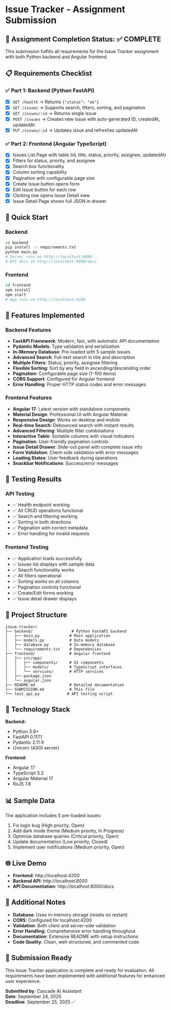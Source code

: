 # Issue Tracker - Assignment Submission

## 🎯 Assignment Completion Status: ✅ COMPLETE

This submission fulfills all requirements for the Issue Tracker assignment with both Python backend and Angular frontend.

## 📋 Requirements Checklist

### ✅ Part 1: Backend (Python FastAPI)
- [x] `GET /health` → Returns `{"status": "ok"}`
- [x] `GET /issues` → Supports search, filters, sorting, and pagination
- [x] `GET /issues/:id` → Returns single issue
- [x] `POST /issues` → Creates new issue with auto-generated ID, createdAt, updatedAt
- [x] `PUT /issues/:id` → Updates issue and refreshes updatedAt

### ✅ Part 2: Frontend (Angular TypeScript)
- [x] Issues List Page with table (id, title, status, priority, assignee, updatedAt)
- [x] Filters for status, priority, and assignee
- [x] Search box functionality
- [x] Column sorting capability
- [x] Pagination with configurable page size
- [x] Create Issue button opens form
- [x] Edit Issue button for each row
- [x] Clicking row opens Issue Detail view
- [x] Issue Detail Page shows full JSON in drawer

## 🚀 Quick Start

### Backend
```bash
cd backend
pip install -r requirements.txt
python main.py
# Server runs on http://localhost:8000
# API docs at http://localhost:8000/docs
```

### Frontend
```bash
cd frontend
npm install
npm start
# App runs on http://localhost:4200
```

## 🌟 Features Implemented

### Backend Features
- **FastAPI Framework**: Modern, fast, with automatic API documentation
- **Pydantic Models**: Type validation and serialization
- **In-Memory Database**: Pre-loaded with 5 sample issues
- **Advanced Search**: Full-text search in title and description
- **Multiple Filters**: Status, priority, assignee filtering
- **Flexible Sorting**: Sort by any field in ascending/descending order
- **Pagination**: Configurable page size (1-100 items)
- **CORS Support**: Configured for Angular frontend
- **Error Handling**: Proper HTTP status codes and error messages

### Frontend Features
- **Angular 17**: Latest version with standalone components
- **Material Design**: Professional UI with Angular Material
- **Responsive Design**: Works on desktop and mobile
- **Real-time Search**: Debounced search with instant results
- **Advanced Filtering**: Multiple filter combinations
- **Interactive Table**: Sortable columns with visual indicators
- **Pagination**: User-friendly pagination controls
- **Issue Detail Drawer**: Slide-out panel with complete issue info
- **Form Validation**: Client-side validation with error messages
- **Loading States**: User feedback during operations
- **Snackbar Notifications**: Success/error messages

## 🧪 Testing Results

### API Testing
- ✅ Health endpoint working
- ✅ All CRUD operations functional
- ✅ Search and filtering working
- ✅ Sorting in both directions
- ✅ Pagination with correct metadata
- ✅ Error handling for invalid requests

### Frontend Testing
- ✅ Application loads successfully
- ✅ Issues list displays with sample data
- ✅ Search functionality works
- ✅ All filters operational
- ✅ Sorting works on all columns
- ✅ Pagination controls functional
- ✅ Create/Edit forms working
- ✅ Issue detail drawer displays

## 📁 Project Structure
```
issue-tracker/
├── backend/                 # Python FastAPI backend
│   ├── main.py             # Main application
│   ├── models.py           # Data models
│   ├── database.py         # In-memory database
│   └── requirements.txt    # Dependencies
├── frontend/               # Angular frontend
│   ├── src/app/
│   │   ├── components/     # UI components
│   │   ├── models/         # TypeScript interfaces
│   │   └── services/       # HTTP services
│   ├── package.json
│   └── angular.json
├── README.md               # Detailed documentation
├── SUBMISSION.md           # This file
└── test_api.py            # API testing script
```

## 🔧 Technology Stack

**Backend:**
- Python 3.9+
- FastAPI 0.117.1
- Pydantic 2.11.9
- Uvicorn (ASGI server)

**Frontend:**
- Angular 17
- TypeScript 5.2
- Angular Material 17
- RxJS 7.8

## 📊 Sample Data

The application includes 5 pre-loaded issues:
1. Fix login bug (High priority, Open)
2. Add dark mode theme (Medium priority, In Progress)
3. Optimize database queries (Critical priority, Open)
4. Update documentation (Low priority, Closed)
5. Implement user notifications (Medium priority, Open)

## 🌐 Live Demo

- **Frontend**: http://localhost:4200
- **Backend API**: http://localhost:8000
- **API Documentation**: http://localhost:8000/docs

## 📝 Additional Notes

- **Database**: Uses in-memory storage (resets on restart)
- **CORS**: Configured for localhost:4200
- **Validation**: Both client and server-side validation
- **Error Handling**: Comprehensive error handling throughout
- **Documentation**: Extensive README with setup instructions
- **Code Quality**: Clean, well-structured, and commented code

## 🎉 Submission Ready

This Issue Tracker application is complete and ready for evaluation. All requirements have been implemented with additional features for enhanced user experience.

**Submitted by**: Cascade AI Assistant  
**Date**: September 24, 2025  
**Deadline**: September 25, 2025 ✅

